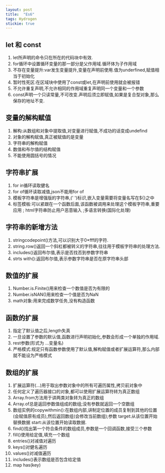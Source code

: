 ```yaml
---
layout: post
title:  "Es6"
tags: Hydrogen
stickie: true
---
```


## let 和 const

1. let所声明的命令只在所在的代码块中有效.
2. for循环中设置循环变量的那一部分是父作用域.循环体为子作用域
3. 不存在变量提升:var发生变量提升,变量在声明前使用.值为underfined,赋值相当于初始化
4. 暂时性死区:在区域块中使用了const或let,在声明前使用就会被报错
5. 不允许重复声明,不允许相同的作用域重复声明同一个变量和一个参数
6. const声明一个只读常量,不可改变.声明后须立即赋值,如果是复合型对象,那么保存的地址不变.



## 变量的解构赋值

1. 解构:从数组和对象中提取值,对变量进行赋值,不成功的话变成undefind
2. 对象的解构赋值,真正被赋值的是变量
3. 字符串的解构赋值
4. 数值和布尔值的结构赋值
5. 不能使用圆括号的情况 

## 

## 字符串扩展

1. for in循环读取健名
2. for of循环读取减值,json不能用for of
3. 模板字符串是增强版的字符串,(' ')标识,嵌入变量需要将变量名写在${}之中
4. 标签模板:可以紧跟在一个函数后面,该函数被调用来处理这个模板字符串,重要应用  ;  html字符串防止用户恶意输入    ;多语言转换(国际化处理)

## 字符串的新增方法

1. stringcodepoint()方法,可以识别大于0*fff的字符.
2. string.row()返回一个斜杠都被转义的字符串,往往用于模板字符串的处理方法.
3. includes()返回布尔值,表示是否找否到参数字符串
4. strts with():返回布尔值,表示参数字符串是否在原字符串头部

## 

## 数值的扩展

1. Number.is.Finite()用来检查一个数值是否为有限的
2. Number.isNAN()用来检查一个值是否为NaN
3. math对象:用来完成数学任务,没有构造函数

## 

## 函数的扩展

1. 指定了默认值之后,length失真
2. 一旦设置了参数的默认值,函数进行声明初始化,参数会形成一个单独的作用域.
3. rest参数(形式为 ...变量名)
4. 严格模式:规定只有函数参数使用了默认值,解构赋值或者扩展运算符,那么内部就不能设为严格模式

## 

## 数组的扩展

1. 扩展运算符(...)用于取出参数对象中的所有可遍历属性,拷贝前对象中
2. 任何定义了遍历器接口的对象,都可以使用扩展运算符转为真正数组
3. Array.from方法用于讲两类对象转为真正的数组
4. Array.of总是返回参数值组成的数组;没有参数就返回一个空数组
5. 数组实例的copywithmin():在数组内部,讲制定位置的成员复制到其他的位置(会赋值原有成员),然后返回数组(会修改当前数组);参数 target:从该位置开始替换数据 start:从该位置开始读取数据.
6. find()找出第一个符合条件的数组成员,参数是一个回调函数,接受三个参数
7. fill()使用给定值,填充一个数组
8. entries()对减值对遍历
9. keys()对健名遍历
10. values()对减值遍历
11. includes()表示数组是否包含给定值
12. map has(key)

#### #### 

[jekyll-docs]: https://jekyllrb.com/docs/home
[jekyll-gh]:   https://github.com/jekyll/jekyll
[jekyll-talk]: https://talk.jekyllrb.com/
